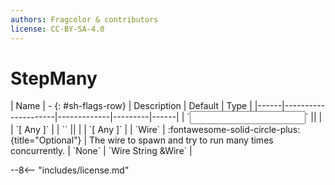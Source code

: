 ```yaml
---
authors: Fragcolor & contributors
license: CC-BY-SA-4.0
---
```



# StepMany

<div class="sh-parameters" markdown="1">
| Name | - {: #sh-flags-row} | Description | Default | Type |
|------|---------------------|-------------|---------|------|
| `<input>` || | | `[ Any ]` |
| `<output>` || | | `[ Any ]` |
| `Wire` | :fontawesome-solid-circle-plus:{title="Optional"}  | The wire to spawn and try to run many times concurrently. | `None` | `Wire String &Wire` |

</div>



--8<-- "includes/license.md"
